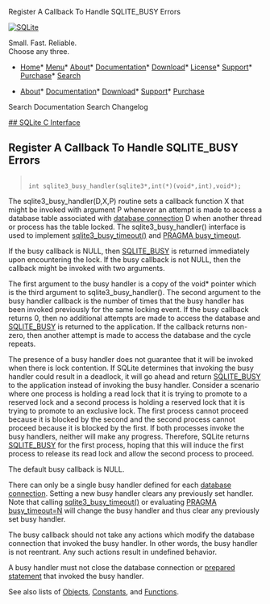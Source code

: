 




Register A Callback To Handle SQLITE\_BUSY Errors




[![SQLite](../images/sqlite370_banner.gif)](../index.html)


Small. Fast. Reliable.  
Choose any three.


* [Home](../index.html)* [Menu](javascript:void(0))* [About](../about.html)* [Documentation](../docs.html)* [Download](../download.html)* [License](../copyright.html)* [Support](../support.html)* [Purchase](../prosupport.html)* [Search](javascript:void(0))




* [About](../about.html)* [Documentation](../docs.html)* [Download](../download.html)* [Support](../support.html)* [Purchase](../prosupport.html)






Search Documentation
Search Changelog









[## SQLite C Interface](../c3ref/intro.html)
## Register A Callback To Handle SQLITE\_BUSY Errors




> ```
> 
> int sqlite3_busy_handler(sqlite3*,int(*)(void*,int),void*);
> 
> ```



The sqlite3\_busy\_handler(D,X,P) routine sets a callback function X
that might be invoked with argument P whenever
an attempt is made to access a database table associated with
[database connection](../c3ref/sqlite3.html) D when another thread
or process has the table locked.
The sqlite3\_busy\_handler() interface is used to implement
[sqlite3\_busy\_timeout()](../c3ref/busy_timeout.html) and [PRAGMA busy\_timeout](../pragma.html#pragma_busy_timeout).


If the busy callback is NULL, then [SQLITE\_BUSY](../rescode.html#busy)
is returned immediately upon encountering the lock. If the busy callback
is not NULL, then the callback might be invoked with two arguments.


The first argument to the busy handler is a copy of the void\* pointer which
is the third argument to sqlite3\_busy\_handler(). The second argument to
the busy handler callback is the number of times that the busy handler has
been invoked previously for the same locking event. If the
busy callback returns 0, then no additional attempts are made to
access the database and [SQLITE\_BUSY](../rescode.html#busy) is returned
to the application.
If the callback returns non\-zero, then another attempt
is made to access the database and the cycle repeats.


The presence of a busy handler does not guarantee that it will be invoked
when there is lock contention. If SQLite determines that invoking the busy
handler could result in a deadlock, it will go ahead and return [SQLITE\_BUSY](../rescode.html#busy)
to the application instead of invoking the
busy handler.
Consider a scenario where one process is holding a read lock that
it is trying to promote to a reserved lock and
a second process is holding a reserved lock that it is trying
to promote to an exclusive lock. The first process cannot proceed
because it is blocked by the second and the second process cannot
proceed because it is blocked by the first. If both processes
invoke the busy handlers, neither will make any progress. Therefore,
SQLite returns [SQLITE\_BUSY](../rescode.html#busy) for the first process, hoping that this
will induce the first process to release its read lock and allow
the second process to proceed.


The default busy callback is NULL.


There can only be a single busy handler defined for each
[database connection](../c3ref/sqlite3.html). Setting a new busy handler clears any
previously set handler. Note that calling [sqlite3\_busy\_timeout()](../c3ref/busy_timeout.html)
or evaluating [PRAGMA busy\_timeout\=N](../pragma.html#pragma_busy_timeout) will change the
busy handler and thus clear any previously set busy handler.


The busy callback should not take any actions which modify the
database connection that invoked the busy handler. In other words,
the busy handler is not reentrant. Any such actions
result in undefined behavior.


A busy handler must not close the database connection
or [prepared statement](../c3ref/stmt.html) that invoked the busy handler.


See also lists of
 [Objects](../c3ref/objlist.html),
 [Constants](../c3ref/constlist.html), and
 [Functions](../c3ref/funclist.html).


